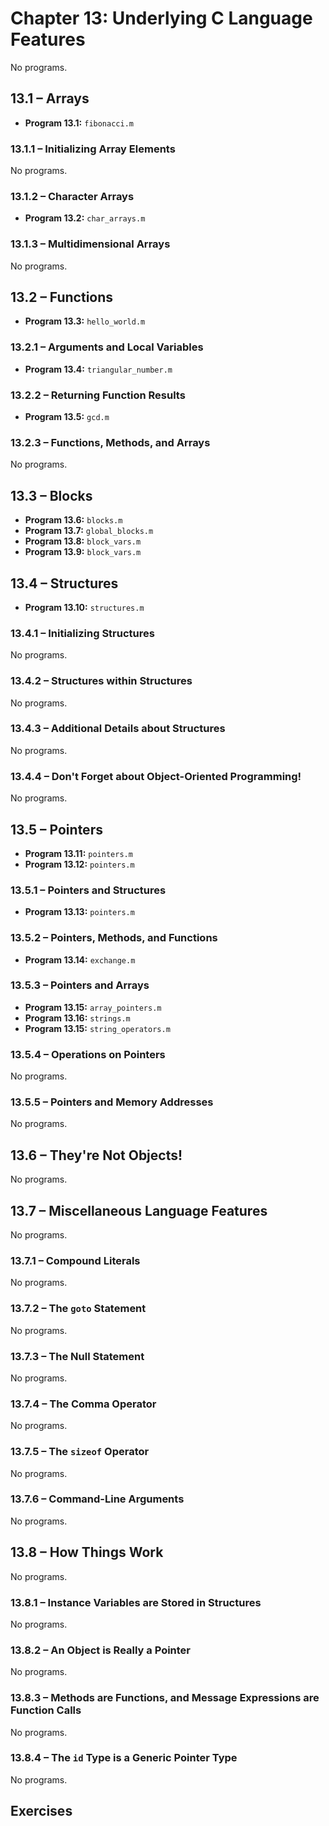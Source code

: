 # Chapter 13: Underlying C Language Features

No programs.

## 13.1 – Arrays

- **Program 13.1:** `fibonacci.m`

### 13.1.1 – Initializing Array Elements

No programs.

### 13.1.2 – Character Arrays

- **Program 13.2:** `char_arrays.m`

### 13.1.3 – Multidimensional Arrays

No programs.

## 13.2 – Functions

- **Program 13.3:** `hello_world.m`

### 13.2.1 – Arguments and Local Variables

- **Program 13.4:** `triangular_number.m`

### 13.2.2 – Returning Function Results

- **Program 13.5:** `gcd.m`

### 13.2.3 – Functions, Methods, and Arrays

No programs.

## 13.3 – Blocks

- **Program 13.6:** `blocks.m`
- **Program 13.7:** `global_blocks.m`
- **Program 13.8:** `block_vars.m`
- **Program 13.9:** `block_vars.m`

## 13.4 – Structures

- **Program 13.10:** `structures.m`

### 13.4.1 – Initializing Structures

No programs.

### 13.4.2 – Structures within Structures

No programs.

### 13.4.3 – Additional Details about Structures

No programs.

### 13.4.4 – Don't Forget about Object-Oriented Programming!

No programs.

## 13.5 – Pointers

- **Program 13.11:** `pointers.m`
- **Program 13.12:** `pointers.m`

### 13.5.1 – Pointers and Structures

- **Program 13.13:** `pointers.m`

### 13.5.2 – Pointers, Methods, and Functions

- **Program 13.14:** `exchange.m`

### 13.5.3 – Pointers and Arrays

- **Program 13.15:** `array_pointers.m`
- **Program 13.16:** `strings.m`
- **Program 13.15:** `string_operators.m`

### 13.5.4 – Operations on Pointers

No programs.

### 13.5.5 – Pointers and Memory Addresses

No programs.

## 13.6 – They're Not Objects!

No programs.

## 13.7 – Miscellaneous Language Features

No programs.

### 13.7.1 – Compound Literals

No programs.

### 13.7.2 – The `goto` Statement

No programs.

### 13.7.3 – The Null Statement

No programs.

### 13.7.4 – The Comma Operator

No programs.

### 13.7.5 – The `sizeof` Operator

No programs.

### 13.7.6 – Command-Line Arguments

No programs.

## 13.8 – How Things Work

No programs.

### 13.8.1 – Instance Variables are Stored in Structures

No programs.

### 13.8.2 – An Object is Really a Pointer

No programs.

### 13.8.3 – Methods are Functions, and Message Expressions are Function Calls

No programs.

### 13.8.4 – The `id` Type is a Generic Pointer Type

No programs.

## Exercises

